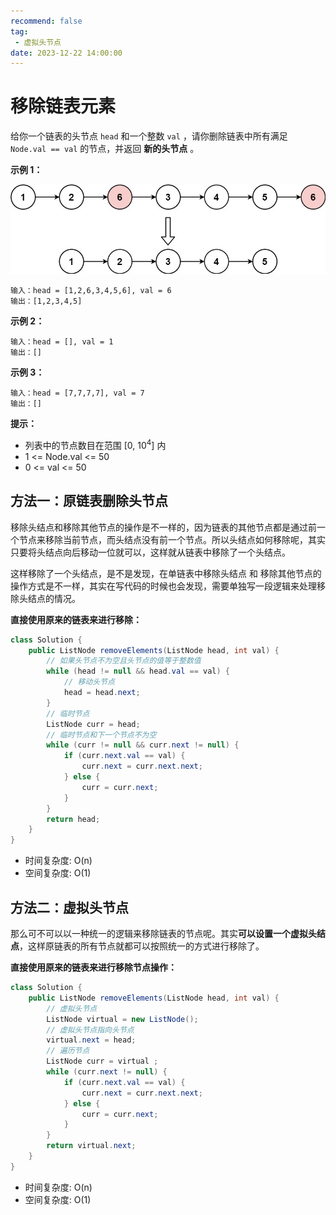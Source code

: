 ```yaml
---
recommend: false
tag:
 - 虚拟头节点
date: 2023-12-22 14:00:00
---
```


# 移除链表元素

给你一个链表的头节点 `head` 和一个整数 `val` ，请你删除链表中所有满足 `Node.val == val` 的节点，并返回 **新的头节点** 。

 

**示例 1：**

![移除链表元素](./images/移除链表元素.jpg)

```
输入：head = [1,2,6,3,4,5,6], val = 6
输出：[1,2,3,4,5]
```

**示例 2：**

```
输入：head = [], val = 1
输出：[]
```

**示例 3：**

```
输入：head = [7,7,7,7], val = 7
输出：[]
```

 

**提示：**

- 列表中的节点数目在范围 [0, 10<sup>4</sup>] 内
- 1 <= Node.val <= 50
- 0 <= val <= 50

## 方法一：原链表删除头节点

移除头结点和移除其他节点的操作是不一样的，因为链表的其他节点都是通过前一个节点来移除当前节点，而头结点没有前一个节点。所以头结点如何移除呢，其实只要将头结点向后移动一位就可以，这样就从链表中移除了一个头结点。

这样移除了一个头结点，是不是发现，在单链表中移除头结点 和 移除其他节点的操作方式是不一样，其实在写代码的时候也会发现，需要单独写一段逻辑来处理移除头结点的情况。

**直接使用原来的链表来进行移除：**

```java
class Solution {
    public ListNode removeElements(ListNode head, int val) {
        // 如果头节点不为空且头节点的值等于整数值
        while (head != null && head.val == val) {
            // 移动头节点
            head = head.next;
        }
        // 临时节点
        ListNode curr = head;
        // 临时节点和下一个节点不为空
        while (curr != null && curr.next != null) {
            if (curr.next.val == val) {
                curr.next = curr.next.next;
            } else {
                curr = curr.next;
            }
        }
        return head;
    }
}
```

- 时间复杂度: O(n)
- 空间复杂度: O(1)

## 方法二：虚拟头节点

那么可不可以以一种统一的逻辑来移除链表的节点呢。其实**可以设置一个虚拟头结点**，这样原链表的所有节点就都可以按照统一的方式进行移除了。

**直接使用原来的链表来进行移除节点操作：**

```java
class Solution {
    public ListNode removeElements(ListNode head, int val) {
        // 虚拟头节点
        ListNode virtual = new ListNode();
        // 虚拟头节点指向头节点
        virtual.next = head;
        // 遍历节点
        ListNode curr = virtual ;
        while (curr.next != null) {
            if (curr.next.val == val) {
                curr.next = curr.next.next;
            } else {
                curr = curr.next;
            }
        }
        return virtual.next;
    }
}
```

- 时间复杂度: O(n)
- 空间复杂度: O(1)
